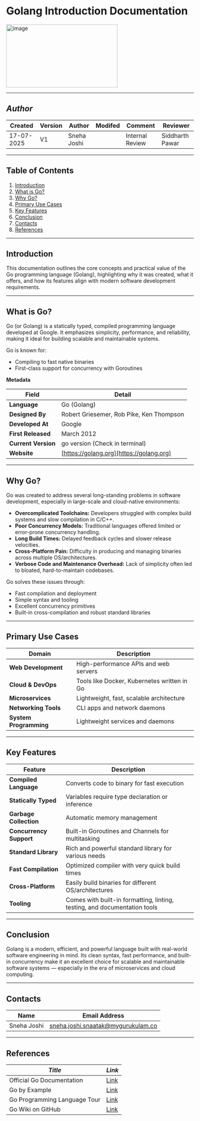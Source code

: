 # Golang Introduction Documentation
<img width="299" height="169" alt="image" src="https://github.com/user-attachments/assets/fc98cf16-dd2f-480c-ac44-01c1bb9957ed" />

---

## *Author*
| Created     | Version | Author        | Modifed | Comment           | Reviewer         |
|-------------|---------|---------------|-------|------------|------------------|
| 17-07-2025  | V1     | Sneha Joshi |  | Internal Review   | Siddharth Pawar  |

---


## Table of Contents
1. [Introduction](#introduction)
2. [What is Go?](#what-is-go)
3. [Why Go?](#why-go)
4. [Primary Use Cases](#primary-use-cases)
5. [Key Features](#key-features)
6. [Conclusion](#conclusion)
7. [Contacts](#contacts)
8. [References](#references)


---

## Introduction
This documentation outlines the core concepts and practical value of the Go programming language (Golang), highlighting why it was created, what it offers, and how its features align with modern software development requirements.

---

## What is Go?

 Go (or Golang) is a statically typed, compiled programming language developed at Google. It emphasizes simplicity, performance, and reliability, making it ideal for building scalable and maintainable systems.

Go is known for:
- Compiling to fast native binaries
- First-class support for concurrency with Goroutines

**Metadata**

| **Field**          | **Detail**                         |
|----------------|--------------------------------|
| **Language**       | Go (Golang)                    |
| **Designed By**    | Robert Griesemer, Rob Pike, Ken Thompson |
| **Developed At**   | Google                         |
| **First Released** | March 2012                     |
| **Current Version**| go version (Check in terminal) |
| **Website**        | [https://golang.org](https://golang.org) |

---

## Why Go?

Go was created to address several long-standing problems in software development, especially in large-scale and cloud-native environments:

 - **Overcomplicated Toolchains:** Developers struggled with complex build systems and slow compilation in C/C++.
 - **Poor Concurrency Models:** Traditional languages offered limited or error-prone concurrency handling.
 - **Long Build Times:** Delayed feedback cycles and slower release velocities.
 - **Cross-Platform Pain:** Difficulty in producing and managing binaries across multiple OS/architectures.
 - **Verbose Code and Maintenance Overhead:** Lack of simplicity often led to bloated, hard-to-maintain codebases.

Go solves these issues through:
- Fast compilation and deployment
- Simple syntax and tooling
- Excellent concurrency primitives
- Built-in cross-compilation and robust standard libraries

---

## Primary Use Cases

| **Domain**             | **Description**                                       |
|--------------------|---------------------------------------------------|
| **Web Development**     | High-performance APIs and web servers             |
| **Cloud & DevOps**      | Tools like Docker, Kubernetes written in Go       |
| **Microservices**       | Lightweight, fast, scalable architecture          |
| **Networking Tools**    | CLI apps and network daemons                      |
| **System Programming**  | Lightweight services and daemons                  |

---

## Key Features

| **Feature**             | **Description**                                                                 |
|---------------------|-----------------------------------------------------------------------------|
| **Compiled Language**    | Converts code to binary for fast execution                                 |
| **Statically Typed**     | Variables require type declaration or inference                            |
| **Garbage Collection**   | Automatic memory management                                                 |
| **Concurrency Support**  | Built-in Goroutines and Channels for multitasking                         |
| **Standard Library**     | Rich and powerful standard library for various needs                      |
| **Fast Compilation**     | Optimized compiler with very quick build times                            |
| **Cross-Platform**       | Easily build binaries for different OS/architectures                      |
| **Tooling**              | Comes with built-in formatting, linting, testing, and documentation tools |

---

## Conclusion

Golang is a modern, efficient, and powerful language built with real-world software engineering in mind. Its clean syntax, fast performance, and built-in concurrency make it an excellent choice for scalable and maintainable software systems — especially in the era of microservices and cloud computing.

---

## Contacts

| Name         | Email Address                                 |
|--------------|-----------------------------------------------|
| Sneha Joshi  | sneha.joshi.snaatak@mygurukulam.co            |

---

## References

| *Title*                        | *Link*                                                                                      |
|----------------------------------|-----------------------------------------------------------------------------------------------|
| Official Go Documentation  | [Link](https://golang.org/doc/) |
| Go by Example | [Link](https://gobyexample.com/) |
| Go Programming Language Tour| [Link](https://tour.golang.org/) |
| Go Wiki on GitHub | [Link](https://github.com/golang/go/wiki) |
